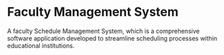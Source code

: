 # Faculty Management System </br>
A faculty Schedule Management System, which is a comprehensive software application developed to streamline scheduling processes within educational institutions.
